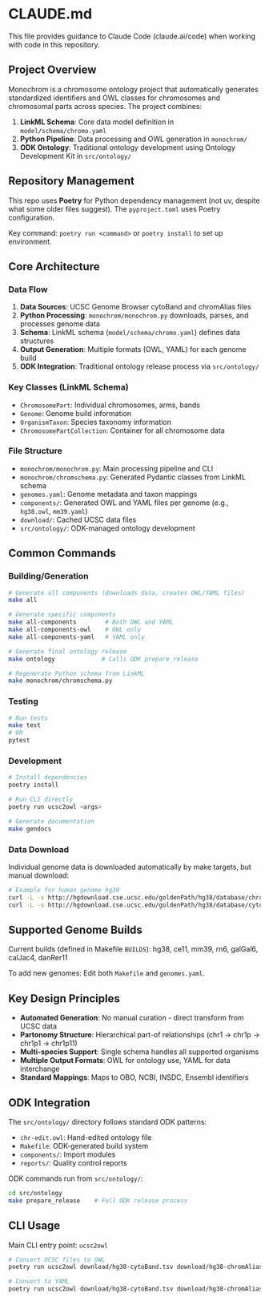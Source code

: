 # CLAUDE.md

This file provides guidance to Claude Code (claude.ai/code) when working with code in this repository.

## Project Overview

Monochrom is a chromosome ontology project that automatically generates standardized identifiers and OWL classes for chromosomes and chromosomal parts across species. The project combines:

1. **LinkML Schema**: Core data model definition in `model/schema/chromo.yaml`
2. **Python Pipeline**: Data processing and OWL generation in `monochrom/`
3. **ODK Ontology**: Traditional ontology development using Ontology Development Kit in `src/ontology/`

## Repository Management

This repo uses **Poetry** for Python dependency management (not uv, despite what some older files suggest). The `pyproject.toml` uses Poetry configuration.

Key command: `poetry run <command>` or `poetry install` to set up environment.

## Core Architecture

### Data Flow
1. **Data Sources**: UCSC Genome Browser cytoBand and chromAlias files
2. **Python Processing**: `monochrom/monochrom.py` downloads, parses, and processes genome data
3. **Schema**: LinkML schema (`model/schema/chromo.yaml`) defines data structures
4. **Output Generation**: Multiple formats (OWL, YAML) for each genome build
5. **ODK Integration**: Traditional ontology release process via `src/ontology/`

### Key Classes (LinkML Schema)
- `ChromosomePart`: Individual chromosomes, arms, bands
- `Genome`: Genome build information
- `OrganismTaxon`: Species taxonomy information
- `ChromosomePartCollection`: Container for all chromosome data

### File Structure
- `monochrom/monochrom.py`: Main processing pipeline and CLI
- `monochrom/chromschema.py`: Generated Pydantic classes from LinkML schema
- `genomes.yaml`: Genome metadata and taxon mappings
- `components/`: Generated OWL and YAML files per genome (e.g., `hg38.owl`, `mm39.yaml`)
- `download/`: Cached UCSC data files
- `src/ontology/`: ODK-managed ontology development

## Common Commands

### Building/Generation
```bash
# Generate all components (downloads data, creates OWL/YAML files)
make all

# Generate specific components
make all-components        # Both OWL and YAML
make all-components-owl    # OWL only
make all-components-yaml   # YAML only

# Generate final ontology release
make ontology             # Calls ODK prepare_release

# Regenerate Python schema from LinkML
make monochrom/chromschema.py
```

### Testing
```bash
# Run tests
make test
# OR
pytest
```

### Development
```bash
# Install dependencies
poetry install

# Run CLI directly
poetry run ucsc2owl <args>

# Generate documentation
make gendocs
```

### Data Download
Individual genome data is downloaded automatically by make targets, but manual download:
```bash
# Example for human genome hg38
curl -L -s http://hgdownload.cse.ucsc.edu/goldenPath/hg38/database/chromAlias.txt.gz | gzip -dc > download/hg38-chromAlias.tsv
curl -L -s http://hgdownload.cse.ucsc.edu/goldenPath/hg38/database/cytoBandIdeo.txt.gz | gzip -dc > download/hg38-cytoBand.tsv
```

## Supported Genome Builds

Current builds (defined in Makefile `BUILDS`): hg38, ce11, mm39, rn6, galGal6, calJac4, danRer11

To add new genomes: Edit both `Makefile` and `genomes.yaml`.

## Key Design Principles

- **Automated Generation**: No manual curation - direct transform from UCSC data
- **Partonomy Structure**: Hierarchical part-of relationships (chr1 → chr1p → chr1p1 → chr1p11)
- **Multi-species Support**: Single schema handles all supported organisms
- **Multiple Output Formats**: OWL for ontology use, YAML for data interchange
- **Standard Mappings**: Maps to OBO, NCBI, INSDC, Ensembl identifiers

## ODK Integration

The `src/ontology/` directory follows standard ODK patterns:
- `chr-edit.owl`: Hand-edited ontology file
- `Makefile`: ODK-generated build system
- `components/`: Import modules
- `reports/`: Quality control reports

ODK commands run from `src/ontology/`:
```bash
cd src/ontology
make prepare_release    # Full ODK release process
```

## CLI Usage

Main CLI entry point: `ucsc2owl`

```bash
# Convert UCSC files to OWL
poetry run ucsc2owl download/hg38-cytoBand.tsv download/hg38-chromAlias.tsv -o hg38.owl

# Convert to YAML
poetry run ucsc2owl download/hg38-cytoBand.tsv download/hg38-chromAlias.tsv -f yaml -o hg38.yaml
```